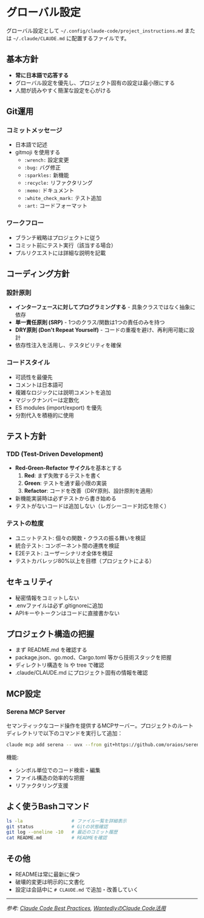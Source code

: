 # グローバル設定

グローバル設定として `~/.config/claude-code/project_instructions.md` または `~/.claude/CLAUDE.md` に配置するファイルです。

## 基本方針

- **常に日本語で応答する**
- グローバル設定を優先し、プロジェクト固有の設定は最小限にする
- 人間が読みやすく簡潔な設定を心がける

## Git運用

### コミットメッセージ

- 日本語で記述
- gitmoji を使用する
  - `:wrench:` 設定変更
  - `:bug:` バグ修正
  - `:sparkles:` 新機能
  - `:recycle:` リファクタリング
  - `:memo:` ドキュメント
  - `:white_check_mark:` テスト追加
  - `:art:` コードフォーマット

### ワークフロー

- ブランチ戦略はプロジェクトに従う
- コミット前にテスト実行（該当する場合）
- プルリクエストには詳細な説明を記載

## コーディング方針

### 設計原則

- **インターフェースに対してプログラミングする** - 具象クラスではなく抽象に依存
- **単一責任原則 (SRP)** - 1つのクラス/関数は1つの責任のみを持つ
- **DRY原則 (Don't Repeat Yourself)** - コードの重複を避け、再利用可能に設計
- 依存性注入を活用し、テスタビリティを確保

### コードスタイル

- 可読性を最優先
- コメントは日本語可
- 複雑なロジックには説明コメントを追加
- マジックナンバーは定数化
- ES modules (import/export) を優先
- 分割代入を積極的に使用

## テスト方針

### TDD (Test-Driven Development)

- **Red-Green-Refactor サイクル**を基本とする
  1. **Red**: まず失敗するテストを書く
  2. **Green**: テストを通す最小限の実装
  3. **Refactor**: コードを改善（DRY原則、設計原則を適用）
- 新機能実装時は必ずテストから書き始める
- テストがないコードは追加しない（レガシーコード対応を除く）

### テストの粒度

- ユニットテスト: 個々の関数・クラスの振る舞いを検証
- 統合テスト: コンポーネント間の連携を検証
- E2Eテスト: ユーザーシナリオ全体を検証
- テストカバレッジ80%以上を目標（プロジェクトによる）

## セキュリティ

- 秘密情報をコミットしない
- .envファイルは必ず.gitignoreに追加
- APIキーやトークンはコードに直接書かない

## プロジェクト構造の把握

- まず README.md を確認する
- package.json、go.mod、Cargo.toml 等から技術スタックを把握
- ディレクトリ構造を ls や tree で確認
- .claude/CLAUDE.md にプロジェクト固有の情報を確認

## MCP設定

### Serena MCP Server

セマンティックなコード操作を提供するMCPサーバー。プロジェクトのルートディレクトリで以下のコマンドを実行して追加：

```bash
claude mcp add serena -- uvx --from git+https://github.com/oraios/serena serena-mcp-server --context ide-assistant --project $(pwd)
```

機能:
- シンボル単位でのコード検索・編集
- ファイル構造の効率的な把握
- リファクタリング支援

## よく使うBashコマンド

```bash
ls -la                  # ファイル一覧を詳細表示
git status              # Gitの状態確認
git log --oneline -10   # 最近のコミット履歴
cat README.md           # READMEを確認
```

## その他

- READMEは常に最新に保つ
- 破壊的変更は明示的に文書化
- 設定は会話中に `# CLAUDE.md` で追加・改善していく

---

*参考: [Claude Code Best Practices](https://www.anthropic.com/engineering/claude-code-best-practices), [WantedlyのClaude Code活用](https://www.wantedly.com/companies/wantedly/post_articles/981006)*
